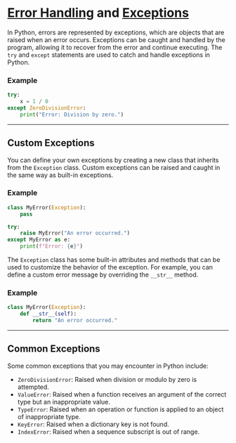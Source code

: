 # [Error Handling](https://docs.python.org/3/tutorial/errors.html#handling-exceptions) and [Exceptions](https://docs.python.org/3/tutorial/errors.html#exceptions)

In Python, errors are represented by exceptions, which are objects that are raised when an error occurs. Exceptions can be caught and handled by the program, allowing it to recover from the error and continue executing. The `try` and `except` statements are used to catch and handle exceptions in Python.

### Example
```python
try:
    x = 1 / 0
except ZeroDivisionError:
    print("Error: Division by zero.")
```

---

## Custom Exceptions

You can define your own exceptions by creating a new class that inherits from the `Exception` class. Custom exceptions can be raised and caught in the same way as built-in exceptions.

### Example
```python
class MyError(Exception):
    pass

try:
    raise MyError("An error occurred.")
except MyError as e:
    print(f"Error: {e}")
```

The `Exception` class has some built-in attributes and methods that can be used to customize the behavior of the exception. For example, you can define a custom error message by overriding the `__str__` method.

### Example
```python
class MyError(Exception):
    def __str__(self):
        return "An error occurred."
```

---

## Common Exceptions

Some common exceptions that you may encounter in Python include:

- `ZeroDivisionError`: Raised when division or modulo by zero is attempted.
- `ValueError`: Raised when a function receives an argument of the correct type but an inappropriate value.
- `TypeError`: Raised when an operation or function is applied to an object of inappropriate type.
- `KeyError`: Raised when a dictionary key is not found.
- `IndexError`: Raised when a sequence subscript is out of range.
